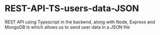 # REST-API-TS-users-data-JSON
REST API using Typescript in the backend, along with Node, Express and MongoDB ls which allows us to send user data in a JSON file
